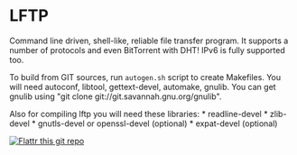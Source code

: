 LFTP
===
Command line driven, shell-like, reliable file transfer program. It supports a number of protocols and even BitTorrent with DHT! IPv6 is fully supported too.

To build from GIT sources, run `autogen.sh` script to create Makefiles. You will need autoconf, libtool, gettext-devel, automake, gnulib.
You can get gnulib using "git clone git://git.savannah.gnu.org/gnulib".

Also for compiling lftp you will need these libraries:
	* readline-devel
	* zlib-devel
	* gnutls-devel or openssl-devel (optional)
	* expat-devel (optional)

[![Flattr this git repo](http://api.flattr.com/button/flattr-badge-large.png)](https://flattr.com/submit/auto?user_id=lavv17&url=https://github.com/lavv17/lftp&title=LFTP+-+sophisticated+file+transfer+program&language=en_GB&tags=github&category=software)
